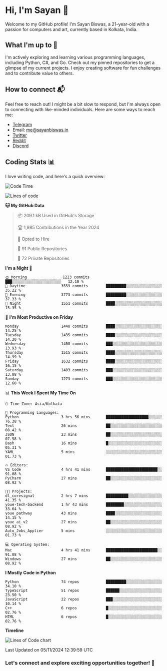 # Hi, I'm Sayan 👋

Welcome to my GitHub profile! I'm Sayan Biswas, a 21-year-old with a passion for computers and art, currently based in Kolkata, India.

## What I'm up to 🚀

I'm actively exploring and learning various programming languages, including Python, C#, and Go. Check out my pinned repositories to get a glimpse of my current projects. I enjoy creating software for fun challenges and to contribute value to others.

## How to connect 📬

Feel free to reach out! I might be a bit slow to respond, but I'm always open to connecting with like-minded individuals. Here are some ways to reach me:

- [Telegram](https://t.me/dank_as_fuck)
- Email: [me@sayanbiswas.in](mailto:me@sayanbiswas.in)
- [Twitter](https://twitter.com/TheDankDel)
- [Reddit](https://www.reddit.com/user/dank_as_fuck_/)
- [Discord](https://discordapp.com/users/506536929152466945)

## Coding Stats 📊

I love writing code, and here's a quick overview:

<!--START_SECTION:waka-->
![Code Time](http://img.shields.io/badge/Code%20Time-1%2C906%20hrs%2059%20mins-blue)

![Lines of code](https://img.shields.io/badge/From%20Hello%20World%20I%27ve%20Written-6.2%20million%20lines%20of%20code-blue)

**🐱 My GitHub Data** 

> 📦 209.1 kB Used in GitHub's Storage 
 > 
> 🏆 1,985 Contributions in the Year 2024
 > 
> 💼 Opted to Hire
 > 
> 📜 91 Public Repositories 
 > 
> 🔑 72 Private Repositories 
 > 
**I'm a Night 🦉** 

```text
🌞 Morning                1223 commits        ███░░░░░░░░░░░░░░░░░░░░░░   12.10 % 
🌆 Daytime                3559 commits        █████████░░░░░░░░░░░░░░░░   35.22 % 
🌃 Evening                3773 commits        █████████░░░░░░░░░░░░░░░░   37.33 % 
🌙 Night                  1551 commits        ████░░░░░░░░░░░░░░░░░░░░░   15.35 % 
```
📅 **I'm Most Productive on Friday** 

```text
Monday                   1440 commits        ████░░░░░░░░░░░░░░░░░░░░░   14.25 % 
Tuesday                  1435 commits        ████░░░░░░░░░░░░░░░░░░░░░   14.20 % 
Wednesday                1408 commits        ███░░░░░░░░░░░░░░░░░░░░░░   13.93 % 
Thursday                 1515 commits        ████░░░░░░░░░░░░░░░░░░░░░   14.99 % 
Friday                   1632 commits        ████░░░░░░░░░░░░░░░░░░░░░   16.15 % 
Saturday                 1403 commits        ███░░░░░░░░░░░░░░░░░░░░░░   13.88 % 
Sunday                   1273 commits        ███░░░░░░░░░░░░░░░░░░░░░░   12.60 % 
```


📊 **This Week I Spent My Time On** 

```text
🕑︎ Time Zone: Asia/Kolkata

💬 Programming Languages: 
Python                   3 hrs 56 mins       ███████████████████░░░░░░   76.38 % 
Text                     26 mins             ██░░░░░░░░░░░░░░░░░░░░░░░   08.42 % 
JSON                     23 mins             ██░░░░░░░░░░░░░░░░░░░░░░░   07.58 % 
Bash                     16 mins             █░░░░░░░░░░░░░░░░░░░░░░░░   05.31 % 
YAML                     5 mins              ░░░░░░░░░░░░░░░░░░░░░░░░░   01.73 % 

🔥 Editors: 
VS Code                  4 hrs 41 mins       ███████████████████████░░   91.08 % 
PyCharm                  27 mins             ██░░░░░░░░░░░░░░░░░░░░░░░   08.92 % 

🐱‍💻 Projects: 
dl_coresignal            2 hrs 7 mins        ██████████░░░░░░░░░░░░░░░   41.35 % 
youe-tech-backend        1 hr 43 mins        ████████░░░░░░░░░░░░░░░░░   33.64 % 
youe_pathway             43 mins             ████░░░░░░░░░░░░░░░░░░░░░   14.15 % 
youe_ai_v2               27 mins             ██░░░░░░░░░░░░░░░░░░░░░░░   08.92 % 
Auto_Jobs_Applier        5 mins              ░░░░░░░░░░░░░░░░░░░░░░░░░   01.73 % 

💻 Operating System: 
Mac                      4 hrs 41 mins       ███████████████████████░░   91.08 % 
Windows                  27 mins             ██░░░░░░░░░░░░░░░░░░░░░░░   08.92 % 
```

**I Mostly Code in Python** 

```text
Python                   74 repos            █████████░░░░░░░░░░░░░░░░   34.10 % 
TypeScript               51 repos            ██████░░░░░░░░░░░░░░░░░░░   23.50 % 
JavaScript               22 repos            ███░░░░░░░░░░░░░░░░░░░░░░   10.14 % 
C++                      6 repos             █░░░░░░░░░░░░░░░░░░░░░░░░   02.76 % 
HTML                     6 repos             █░░░░░░░░░░░░░░░░░░░░░░░░   02.76 % 
```



**Timeline**

![Lines of Code chart](https://raw.githubusercontent.com/Dank-del/Dank-del/main/assets/bar_graph.png)


 Last Updated on 05/11/2024 12:39:59 UTC
<!--END_SECTION:waka-->

### Let's connect and explore exciting opportunities together! 🚀
